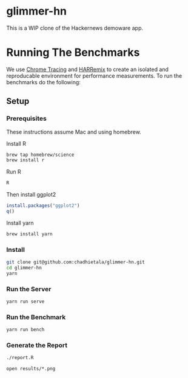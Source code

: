 # glimmer-hn

This is a WIP clone of the Hackernews demoware app.

# Running The Benchmarks

We use [Chrome Tracing](https://github.com/krisselden/chrome-tracing) and [HARRemix](https://github.com/krisselden/har-remix) to create an isolated and reproducable environment for performance measurements. To run the benchmarks do the following:

## Setup
### Prerequisites

These instructions assume Mac and using homebrew.

Install R
```sh
brew tap homebrew/science
brew install r
```

Run R
```sh
R
```

Then install ggplot2
```R
install.packages("ggplot2")
q()
```

Install yarn
```sh
brew install yarn
```

### Install

```sh
git clone git@github.com:chadhietala/glimmer-hn.git
cd glimmer-hn
yarn
```

### Run the Server

```sh
yarn run serve
```

### Run the Benchmark

```sh
yarn run bench
```

### Generate the Report
```sh
./report.R
```

```
open results/*.png
```